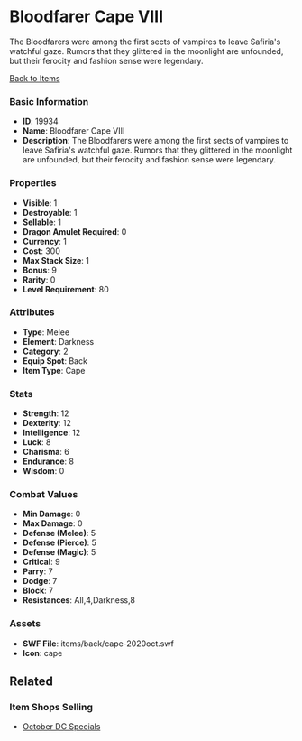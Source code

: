 # Bloodfarer Cape VIII

The Bloodfarers were among the first sects of vampires to leave Safiria's watchful gaze. Rumors that they glittered in the moonlight are unfounded, but their ferocity and fashion sense were legendary. 

[Back to Items](../items.md)

### Basic Information

- **ID**: 19934
- **Name**: Bloodfarer Cape VIII
- **Description**: The Bloodfarers were among the first sects of vampires to leave Safiria&#039;s watchful gaze. Rumors that they glittered in the moonlight are unfounded, but their ferocity and fashion sense were legendary. 

### Properties

- **Visible**: 1
- **Destroyable**: 1
- **Sellable**: 1
- **Dragon Amulet Required**: 0
- **Currency**: 1
- **Cost**: 300
- **Max Stack Size**: 1
- **Bonus**: 9
- **Rarity**: 0
- **Level Requirement**: 80

### Attributes

- **Type**: Melee
- **Element**: Darkness
- **Category**: 2
- **Equip Spot**: Back
- **Item Type**: Cape

### Stats

- **Strength**: 12
- **Dexterity**: 12
- **Intelligence**: 12
- **Luck**: 8
- **Charisma**: 6
- **Endurance**: 8
- **Wisdom**: 0

### Combat Values

- **Min Damage**: 0
- **Max Damage**: 0
- **Defense (Melee)**: 5
- **Defense (Pierce)**: 5
- **Defense (Magic)**: 5
- **Critical**: 9
- **Parry**: 7
- **Dodge**: 7
- **Block**: 7
- **Resistances**: All,4,Darkness,8

### Assets

- **SWF File**: items/back/cape-2020oct.swf
- **Icon**: cape

## Related

### Item Shops Selling

- [October DC Specials](../item-shops/680-october-dc-specials.md)

